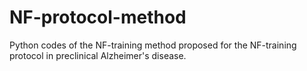 # NF-protocol-method
Python codes of the NF-training method proposed for the NF-training protocol in preclinical Alzheimer's disease.
